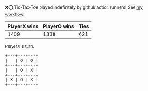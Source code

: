 :x::o: Tic-Tac-Toe played indefinitely by github action runners! See [my workflow](.github/workflows/play.yaml).

|PlayerX wins|PlayerO wins|Ties|
|-|-|-|
|1409|1338|621|

PlayerX's turn.

<pre>
+---+---+---+
|   | O | O |
+---+---+---+
|   | O | X |
+---+---+---+
| X | O | X |
+---+---+---+
</pre>